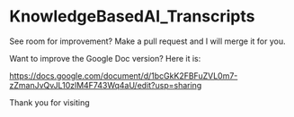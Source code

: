# KnowledgeBasedAI_Transcripts

See room for improvement? Make a pull request and I will merge it for you. 

Want to improve the Google Doc version? Here it is:

https://docs.google.com/document/d/1bcGkK2FBFuZVL0m7-zZmanJvQvJL10zlM4F743Wq4aU/edit?usp=sharing

Thank you for visiting
